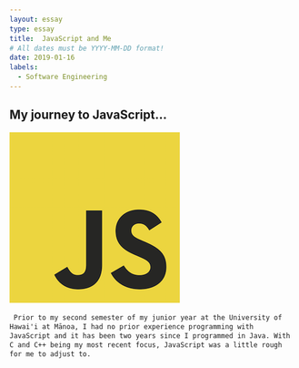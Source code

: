 ```yaml
---
layout: essay
type: essay
title:  JavaScript and Me
# All dates must be YYYY-MM-DD format!
date: 2019-01-16
labels:
  - Software Engineering
---
```


## My journey to JavaScript... 

<img class="ui tiny left circular floated image" src="../images/jslogo.png">

     Prior to my second semester of my junior year at the University of Hawai'i at Mānoa, I had no prior experience programming with JavaScript and it has been two years since I programmed in Java. With C and C++ being my most recent focus, JavaScript was a little rough for me to adjust to.
